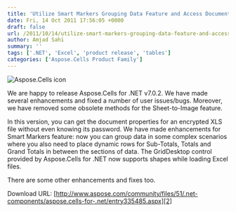 ```yaml
---
title: 'Utilize Smart Markers Grouping Data Feature and Access Document Properties of an Encrypted File using Aspose.Cells for .NET 7.0.2'
date: Fri, 14 Oct 2011 17:56:05 +0000
draft: false
url: /2011/10/14/utilize-smart-markers-grouping-data-feature-and-access-document-properties-of-an-encrypted-file-using-aspose.cells-for-.net-7.0.2/
author: Amjad Sahi
summary: ''
tags: ['.NET', 'Excel', 'product release', 'tables']
categories: ['Aspose.Cells Product Family']
---
```


![Aspose.Cells icon][1]

We are happy to release Aspose.Cells for .NET v7.0.2. We have made several enhancements and fixed a number of user issues/bugs. Moreover, we have removed some obsolete methods for the Sheet-to-Image feature.

In this version, you can get the document properties for an encrypted XLS file without even knowing its password. We have made enhancements for Smart Markers feature: now you can group data in some complex scenarios where you also need to place dynamic rows for Sub-Totals, Totals and Grand Totals in between the sections of data. The GridDesktop control provided by Aspose.Cells for .NET now supports shapes while loading Excel files.

There are some other enhancements and fixes too.

Download URL: [http://www.aspose.com/community/files/51/.net-components/aspose.cells-for-.net/entry335485.aspx][2]




[1]: http://www.aspose.com/Images/aspose.cells-logo2.jpg
[2]: http://www.aspose.com/community/files/51/.net-components/aspose.cells-for-.net/entry335485.aspx




